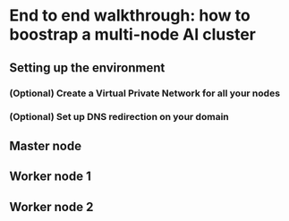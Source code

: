 # End to end walkthrough: how to boostrap a multi-node AI cluster

## Setting up the environment

### (Optional) Create a Virtual Private Network for all your nodes

### (Optional) Set up DNS redirection on your domain


## Master node


## Worker node 1


## Worker node 2



